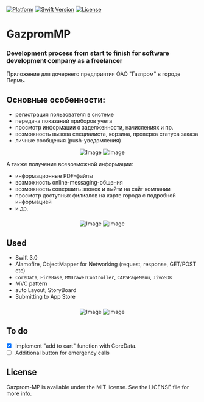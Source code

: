 [![Platform](http://img.shields.io/badge/platform-ios-blue.svg?style=flat
)](https://www.apple.com/ios/ios-10/)
[![Swift Version](https://img.shields.io/badge/swift-3.0-yellow.svg?style=flat)](https://swift.org)
[![License](https://img.shields.io/badge/license-MIT-blue.svg?style=flat)](http://mit-license.org)

# GazpromMP

### Development process from start to finish for software development company as a freelancer 

Приложение для дочернего предприятия ОАО "Газпром" в городе Пермь. 

## Основные особенности:
- регистрация пользователя в системе
- передача показаний приборов учета
- просмотр информации о заделженности, начислениях и пр. 
- возможность вызова специалиста, корзина, проверка статуса заказа
- личные сообщения (push-уведомления)

<p align="center">
  <img src="https://user-images.githubusercontent.com/23423988/27771351-ab6324ca-5f55-11e7-8bda-561cacbf6a28.png" alt="Image") />
  <img src="https://user-images.githubusercontent.com/23423988/27771353-ab6522ac-5f55-11e7-9aee-fbd52fe2ed67.png" alt="Image") />
</p>

А также получение всевозможной информации: 
- информационные PDF-файлы
- возможность online-messaging-общения
- возможность совершить звонок и выйти на сайт компании
- просмотр доступных филиалов на карте города с подробной информацией
- и др. 
     
###
<p align="center">
  <img src="https://user-images.githubusercontent.com/23423988/27771352-ab65179e-5f55-11e7-9481-c94807fbf1ac.png" alt="Image") />
  <img src="https://user-images.githubusercontent.com/23423988/27771354-ab6913f8-5f55-11e7-9523-50d088f34d05.png" alt="Image") />
</p>

## Used  

- Swift 3.0
- Alamofire, ObjectMapper for Networking (request, response, GET/POST etc)
- `CoreData`, `FireBase`, `MMDrawerController`, `CAPSPageMenu`, `JivoSDK`
- MVC pattern
- auto Layout, StoryBoard
- Submitting to App Store
  
###
<p align="center">
  <img src="https://user-images.githubusercontent.com/23423988/27771533-ca0d3cb4-5f58-11e7-9287-348f8778881a.png" alt="Image") />
  <img src="https://user-images.githubusercontent.com/23423988/27771532-ca0a8096-5f58-11e7-87b1-c26a36cbd5e1.png" alt="Image") />
</p>

## To do

- [x] Implement "add to cart" function with CoreData.
- [ ] Additional button for emergency calls

## License

Gazprom-MP is available under the MIT license. See the LICENSE file for more info.
